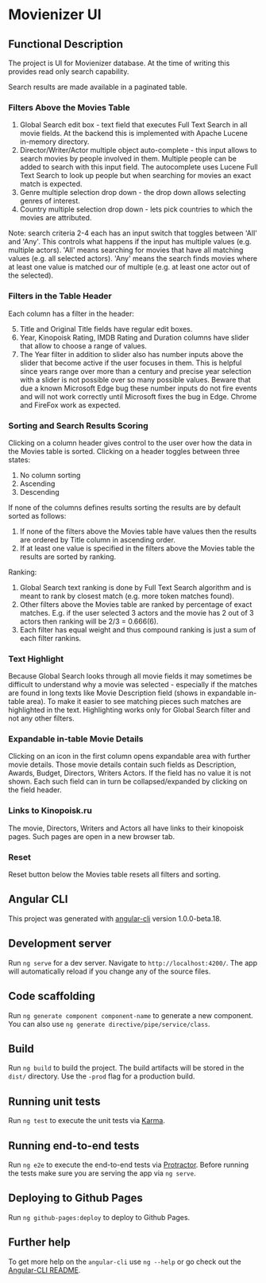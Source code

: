 # Movienizer UI

## Functional Description
The project is UI for Movienizer database. At the time of writing this provides read only search capability.

Search results are made available in a paginated table.

### Filters Above the Movies Table
1. Global Search edit box - text field that executes Full Text Search in all movie fields. At the backend this is implemented with Apache Lucene in-memory directory.
2. Director/Writer/Actor multiple object auto-complete - this input allows to search movies by people involved in them. Multiple people can be added to search with this input field. The autocomplete uses Lucene Full Text Search to look up people but when searching for movies an exact match is expected.
3. Genre multiple selection drop down - the drop down allows selecting genres of interest.
4. Country multiple selection drop down - lets pick countries to which the movies are attributed.

Note: search criteria 2-4 each has an input switch that toggles between 'All' and 'Any'. This controls what happens if the input has multiple values (e.g. multiple actors). 'All' means searching for movies that have all matching values (e.g. all selected actors). 'Any' means the search finds movies where at least one value is matched our of multiple (e.g. at least one actor out of the selected).

### Filters in the Table Header
Each column has a filter in the header:

5. Title and Original Title fields have regular edit boxes.
6. Year, Kinopoisk Rating, IMDB Rating and Duration columns have slider that allow to choose a range of values.
7. The Year filter in addition to slider also has number inputs above the slider that become active if the user focuses in them. This is helpful since years range over more than a century and precise year selection with a slider is not possible over so many possible values. Beware that due a known Microsoft Edge bug these number inputs do not fire events and will not work correctly until Microsoft fixes the bug in Edge. Chrome and FireFox work as expected.

### Sorting and Search Results Scoring
Clicking on a column header gives control to the user over how the data in the Movies table is sorted. Clicking on a header toggles between three states:

1. No column sorting
2. Ascending
3. Descending

If none of the columns defines results sorting the results are by default sorted as follows:

1. If none of the filters above the Movies table have values then the results are ordered by Title column in ascending order.
2. If at least one value is specified in the filters above the Movies table the results are sorted by ranking.

Ranking:

1. Global Search text ranking is done by Full Text Search algorithm and is meant to rank by closest match (e.g. more token matches found).
2. Other filters above the Movies table are ranked by percentage of exact matches. E.g. if the user selected 3 actors and the movie has 2 out of 3 actors then ranking will be 2/3 = 0.666(6).
3. Each filter has equal weight and thus compound ranking is just a sum of each filter rankins.

### Text Highlight
Because Global Search looks through all movie fields it may sometimes be difficult to understand why a movie was selected - especially if the matches are found in long texts like Movie Description field (shows in expandable in-table area). To make it easier to see matching pieces such matches are highlighted in the text. Highlighting works only for Global Search filter and not any other filters.

### Expandable in-table Movie Details
Clicking on an icon in the first column opens expandable area with further movie details. Those movie details contain such fields as Description, Awards, Budget, Directors, Writers Actors. If the field has no value it is not shown. Each such field can in turn be collapsed/expanded by clicking on the field header.

### Links to Kinopoisk.ru
The movie, Directors, Writers and Actors all have links to their kinopoisk pages. Such pages are open in a new browser tab.

### Reset
Reset button below the Movies table resets all filters and sorting.

## Angular CLI

This project was generated with [angular-cli](https://github.com/angular/angular-cli) version 1.0.0-beta.18.

## Development server
Run `ng serve` for a dev server. Navigate to `http://localhost:4200/`. The app will automatically reload if you change any of the source files.

## Code scaffolding

Run `ng generate component component-name` to generate a new component. You can also use `ng generate directive/pipe/service/class`.

## Build

Run `ng build` to build the project. The build artifacts will be stored in the `dist/` directory. Use the `-prod` flag for a production build.

## Running unit tests

Run `ng test` to execute the unit tests via [Karma](https://karma-runner.github.io).

## Running end-to-end tests

Run `ng e2e` to execute the end-to-end tests via [Protractor](http://www.protractortest.org/).
Before running the tests make sure you are serving the app via `ng serve`.

## Deploying to Github Pages

Run `ng github-pages:deploy` to deploy to Github Pages.

## Further help

To get more help on the `angular-cli` use `ng --help` or go check out the [Angular-CLI README](https://github.com/angular/angular-cli/blob/master/README.md).
